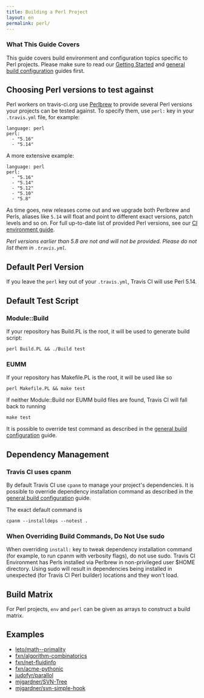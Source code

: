 ```yaml
---
title: Building a Perl Project
layout: en
permalink: perl/
---
```


### What This Guide Covers

This guide covers build environment and configuration topics specific to Perl projects. Please make sure to read our [Getting Started](/docs/user/getting-started/) and [general build configuration](/docs/user/build-configuration/) guides first.

## Choosing Perl versions to test against

Perl workers on travis-ci.org use [Perlbrew](http://perlbrew.pl/) to provide several Perl versions your projects can be tested against. To specify them, use `perl:` key in your `.travis.yml` file, for example:

    language: perl
    perl:
      - "5.16"
      - "5.14"

A more extensive example:

    language: perl
    perl:
      - "5.16"
      - "5.14"
      - "5.12"
      - "5.10"
      - "5.8"

As time goes, new releases come out and we upgrade both Perlbrew and Perls, aliases like `5.14` will float and point to different exact versions, patch levels and so on.
For full up-to-date list of provided Perl versions, see our [CI environment guide](/docs/user/ci-environment/).

*Perl versions earlier than 5.8 are not and will not be provided. Please do not list them in `.travis.yml`.*

## Default Perl Version

If you leave the `perl` key out of your `.travis.yml`, Travis CI will use Perl 5.14.

## Default Test Script

### Module::Build

If your repository has Build.PL is the root, it will be used to generate build script:

    perl Build.PL && ./Build test

### EUMM

If your repository has Makefile.PL is the root, it will be used like so

    perl Makefile.PL && make test

If neither Module::Build nor EUMM build files are found, Travis CI will fall back to running

    make test

It is possible to override test command as described in the [general build configuration](/docs/user/build-configuration/) guide.


## Dependency Management

### Travis CI uses cpanm

By default Travis CI use `cpanm` to manage your project's dependencies. It is possible to override dependency installation command as described in the [general build configuration](/docs/user/build-configuration/) guide.

The exact default command is

    cpanm --installdeps --notest .

### When Overriding Build Commands, Do Not Use sudo

When overriding `install:` key to tweak dependency installation command (for example, to run cpanm with verbosity flags), do not use sudo.
Travis CI Environment has Perls installed via Perlbrew in non-privileged user $HOME directory. Using sudo will result in dependencies
being installed in unexpected (for Travis CI Perl builder) locations and they won't load.


## Build Matrix

For Perl projects, `env` and `perl` can be given as arrays
to construct a build matrix.

## Examples

* [leto/math--primality](https://github.com/leto/math--primality/blob/master/.travis.yml)
* [fxn/algorithm-combinatorics](https://github.com/fxn/algorithm-combinatorics/blob/master/.travis.yml)
* [fxn/net-fluidinfo](https://github.com/fxn/net-fluidinfo/blob/master/.travis.yml)
* [fxn/acme-pythonic](https://github.com/fxn/acme-pythonic/blob/master/.travis.yml)
* [judofyr/parallol](https://github.com/judofyr/parallol/blob/travis-ci/.travis.yml)
* [mjgardner/SVN-Tree](https://github.com/mjgardner/SVN-Tree/blob/master/.travis.yml)
* [mjgardner/svn-simple-hook](https://github.com/mjgardner/svn-simple-hook/blob/master/.travis.yml)
